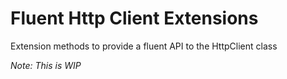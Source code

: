 # Fluent Http Client Extensions

Extension methods to provide a fluent API to the HttpClient class

*Note: This is WIP*